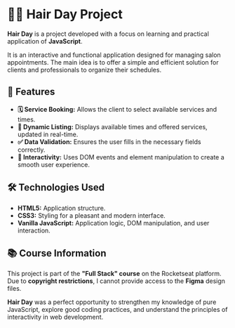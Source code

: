 # 💇‍♀️ Hair Day Project

**Hair Day** is a project developed with a focus on learning and practical application of **JavaScript**.

It is an interactive and functional application designed for managing salon appointments. The main idea is to offer a simple and efficient solution for clients and professionals to organize their schedules.

## **🚀 Features**
- **🗓️ Service Booking:** Allows the client to select available services and times.
- **🔄 Dynamic Listing:** Displays available times and offered services, updated in real-time.
- **✅ Data Validation:** Ensures the user fills in the necessary fields correctly.
- **🎯 Interactivity:** Uses DOM events and element manipulation to create a smooth user experience.

## **🛠️ Technologies Used**
- **HTML5:** Application structure.
- **CSS3:** Styling for a pleasant and modern interface.
- **Vanilla JavaScript:** Application logic, DOM manipulation, and user interaction.

## **📚 Course Information**
This project is part of the **"Full Stack" course** on the Rocketseat platform.  
Due to **copyright restrictions**, I cannot provide access to the **Figma** design files.

**Hair Day** was a perfect opportunity to strengthen my knowledge of pure JavaScript, explore good coding practices, and understand the principles of interactivity in web development.
